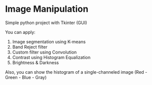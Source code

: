 # Image Manipulation
Simple python project with Tkinter (GUI)

You can apply:
1. Image segmentation using K-means
2. Band Reject filter
3. Custom filter using Convolution
4. Contrast using Histogram Equalization
5. Brightness & Darkness

Also, you can show the histogram of a single-channeled image (Red - Green - Blue - Gray)
